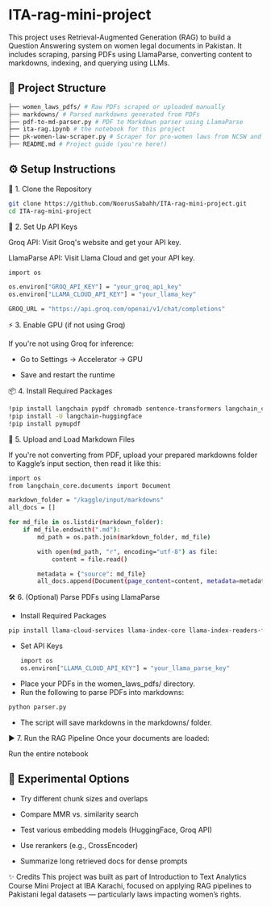# ITA-rag-mini-project

This project uses Retrieval-Augmented Generation (RAG) to build a Question Answering system on women legal documents in Pakistan. It includes scraping, parsing PDFs using LlamaParse, converting content to markdowns, indexing, and querying using LLMs.

## 📁 Project Structure

```bash
├── women_laws_pdfs/ # Raw PDFs scraped or uploaded manually
├── markdowns/ # Parsed markdowns generated from PDFs
├── pdf-to-md-parser.py # PDF to Markdown parser using LlamaParse
├── ita-rag.ipynb # the notebook for this project
├── pk-women-law-scraper.py # Scraper for pro-women laws from NCSW and other sources
├── README.md # Project guide (you're here!)
```

## ⚙️ Setup Instructions
🧬 1. Clone the Repository
```bash
git clone https://github.com/NoorusSabahh/ITA-rag-mini-project.git
cd ITA-rag-mini-project
```
🔐 2. Set Up API Keys

Groq API: Visit Groq's website and get your API key.

LlamaParse API: Visit Llama Cloud and get your API key.
```bash
import os

os.environ["GROQ_API_KEY"] = "your_groq_api_key"
os.environ["LLAMA_CLOUD_API_KEY"] = "your_llama_key"

GROQ_URL = "https://api.groq.com/openai/v1/chat/completions"
```

⚡ 3. Enable GPU (if not using Groq)

If you're not using Groq for inference:

- Go to Settings → Accelerator → GPU

- Save and restart the runtime

📦 4. Install Required Packages

```bash
!pip install langchain pypdf chromadb sentence-transformers langchain_community rank_bm25 faiss-cpu
!pip install -U langchain-huggingface
!pip install pymupdf
```

📄 5. Upload and Load Markdown Files

If you're not converting from PDF, upload your prepared markdowns folder to Kaggle’s input section, then read it like this:
```bash
import os
from langchain_core.documents import Document

markdown_folder = "/kaggle/input/markdowns"
all_docs = []

for md_file in os.listdir(markdown_folder):
    if md_file.endswith(".md"):
        md_path = os.path.join(markdown_folder, md_file)

        with open(md_path, "r", encoding="utf-8") as file:
            content = file.read()

        metadata = {"source": md_file}
        all_docs.append(Document(page_content=content, metadata=metadata))
```

🛠️ 6. (Optional) Parse PDFs using LlamaParse

- Install Required Packages

```bash
pip install llama-cloud-services llama-index-core llama-index-readers-file
```
- Set API Keys
  ```bash
  import os
  os.environ["LLAMA_CLOUD_API_KEY"] = "your_llama_parse_key"
  ```
 - Place your PDFs in the women_laws_pdfs/ directory.
- Run the following to parse PDFs into markdowns:

```bash
python parser.py
```
  - The script will save markdowns in the markdowns/ folder.

▶️ 7. Run the RAG Pipeline
Once your documents are loaded:

Run the entire notebook


## 🧠 Experimental Options
- Try different chunk sizes and overlaps

- Compare MMR vs. similarity search

- Test various embedding models (HuggingFace, Groq API)

- Use rerankers (e.g., CrossEncoder)

- Summarize long retrieved docs for dense prompts

✨ Credits
This project was built as part of Introduction to Text Analytics Course Mini Project at IBA Karachi, focused on applying RAG pipelines to Pakistani legal datasets — particularly laws impacting women’s rights.
